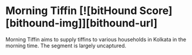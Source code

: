 # Morning Tiffin [![bitHound Score][bithound-img]][bithound-url]

Morning Tiffin aims to supply tiffins to various households in Kolkata in the morning time. The segment is largely uncaptured.
